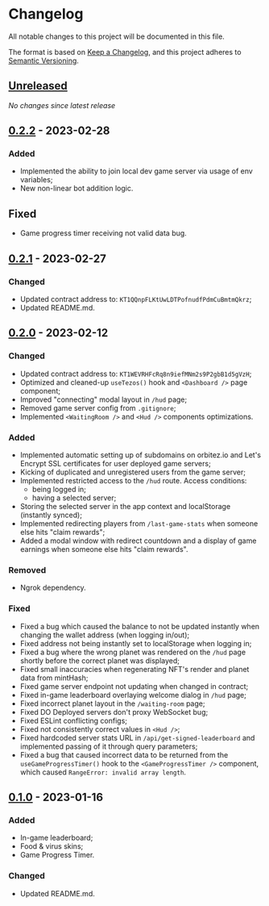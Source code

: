 # Changelog

All notable changes to this project will be documented in this file.

The format is based on [Keep a Changelog](https://keepachangelog.com/en/1.0.0/),
and this project adheres to [Semantic Versioning](https://semver.org/spec/v2.0.0.html).

## [Unreleased]

_No changes since latest release_

## [0.2.2] - 2023-02-28

### Added

- Implemented the ability to join local dev game server via usage of env variables;
- New non-linear bot addition logic.

## Fixed
- Game progress timer receiving not valid data bug.

## [0.2.1] - 2023-02-27

### Changed

- Updated contract address to: `KT1QQnpFLKtUwLDTPofnudfPdmCuBmtmQkrz`;
- Updated README.md.

## [0.2.0] - 2023-02-12

### Changed

- Updated contract address to: `KT1WEVRHFcRq8n9iefMNm2s9P2gbB1d5gVzH`;
- Optimized and cleaned-up `useTezos()` hook and `<Dashboard />` page component;
- Improved "connecting" modal layout in `/hud` page;
- Removed game server config from `.gitignore`;
- Implemented `<WaitingRoom />` and `<Hud />` components optimizations.

### Added

- Implemented automatic setting up of subdomains on orbitez.io and Let's Encrypt SSL certificates for user deployed game servers;
- Kicking of duplicated and unregistered users from the game server;
- Implemented restricted access to the `/hud` route. Access conditions:
  - being logged in;
  - having a selected server;
- Storing the selected server in the app context and localStorage (instantly synced);
- Implemented redirecting players from `/last-game-stats` when someone else hits "claim rewards";
- Added a modal window with redirect countdown and a display of game earnings when someone else hits "claim rewards".

### Removed

- Ngrok dependency.

### Fixed

- Fixed a bug which caused the balance to not be updated instantly when changing the wallet address (when logging in/out);
- Fixed address not being instantly set to localStorage when logging in;
- Fixed a bug where the wrong planet was rendered on the `/hud` page shortly before the correct planet was displayed;
- Fixed small inaccuracies when regenerating NFT's render and planet data from mintHash;
- Fixed game server endpoint not updating when changed in contract;
- Fixed in-game leaderboard overlaying welcome dialog in `/hud` page;
- Fixed incorrect planet layout in the `/waiting-room` page;
- Fixed DO Deployed servers don't proxy WebSocket bug;
- Fixed ESLint conflicting configs;
- Fixed not consistently correct values in `<Hud />`;
- Fixed hardcoded server stats URL in `/api/get-signed-leaderboard` and implemented passing of it through query parameters;
- Fixed a bug that caused incorrect data to be returned from the `useGameProgressTimer()` hook to the `<GameProgressTimer />` component, which caused `RangeError: invalid array length`.

## [0.1.0] - 2023-01-16

### Added

- In-game leaderboard;
- Food & virus skins;
- Game Progress Timer.

### Changed
- Updated README.md.

[unreleased]: https://github.com/stepandra/orb/compare/v0.2.2...HEAD
[0.2.2]: https://github.com/stepandra/orb/compare/v0.2.1...v0.2.2
[0.2.1]: https://github.com/stepandra/orb/compare/v0.2.0...v0.2.1
[0.2.0]: https://github.com/stepandra/orb/compare/v0.1.0...v0.2.0
[0.1.0]: https://github.com/stepandra/orb/releases/tag/v0.1.0
